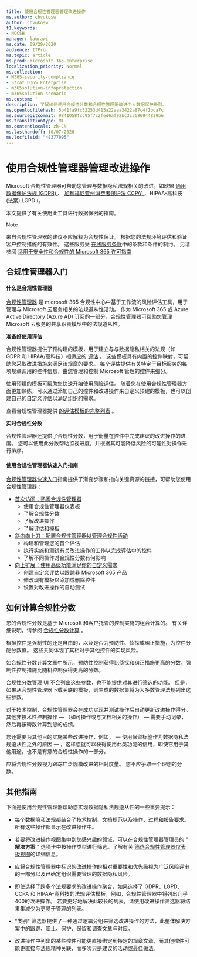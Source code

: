 ```yaml
---
title: 使用合规性管理器管理改进操作
ms.author: chvukosw
author: chvukosw
f1.keywords:
- NOCSH
manager: laurawi
ms.date: 09/29/2020
audience: ITPro
ms.topic: article
ms.prod: microsoft-365-enterprise
localization_priority: Normal
ms.collection:
- M365-security-compliance
- Strat_O365_Enterprise
- m365solution-infoprotection
- m365solution-scenario
ms.custom: ''
description: 了解如何使用合规性分数和合规性管理器改进个人数据保护级别。
ms.openlocfilehash: 5b41fa9fc52253d415a22aaa3422a87c4f1bda7c
ms.sourcegitcommit: 9841058fcc95f7c2fed6af92bc3c3686944829b6
ms.translationtype: MT
ms.contentlocale: zh-CN
ms.lasthandoff: 10/07/2020
ms.locfileid: "48377095"
---
```

# <a name="use-compliance-manager-to-manage-improvement-actions"></a>使用合规性管理器管理改进操作

Microsoft 合规性管理器可帮助您管理与数据隐私法规相关的改进，如欧盟 [通用数据保护法规 (GDPR) ](../compliance/gdpr.md)、 [加利福尼亚州消费者保护法 CCPA) ](../compliance/ccpa-faq.md)、HIPAA-高科技 (法案) LGPD (。

本文提供了有关使用此工具进行数据保密的指南。

>[!Note]
>来自合规性管理器的建议不应解释为合规性保证。 根据您的法规环境评估和验证客户控制措施的有效性。 这些服务受 [在线服务条款](https://go.microsoft.com/fwlink/?linkid=2108910)中的条款和条件的制约。 另请参阅 [适用于安全性和合规性的 Microsoft 365 许可指南](https://docs.microsoft.com/office365/servicedescriptions/microsoft-365-service-descriptions/microsoft-365-tenantlevel-services-licensing-guidance/microsoft-365-security-compliance-licensing-guidance#compliance-manager)
>

## <a name="getting-started-with-compliance-manager"></a>合规性管理器入门

#### <a name="what-is-compliance-manager"></a>什么是合规性管理器

[合规性管理器](../compliance/compliance-manager.md) 是 microsoft 365 合规性中心中基于工作流的风险评估工具，用于管理与 Microsoft 云服务相关的法规遵从性活动。 作为 Microsoft 365 或 Azure Active Directory (Azure AD) 订阅的一部分，合规性管理器可帮助您管理 Microsoft 云服务的共享职责模型中的法规遵从性。

**准备好使用评估**

合规性管理器提供了预构建的模板，用于建立与与数据隐私相关的法规（如 GDPR 和 HIPAA/高科技）相适应的 [评估](../compliance/compliance-manager-assessments.md) 。 这些模板具有内置的控件映射，可帮助您采取改进措施来满足该规章的要求。 每个评估提供有关特定于目标服务的每项规章调用的控件信息，由您管理和控制 Microsoft 管理的控件来细分。 

使用预建的模板可帮助您快速开始使用风险评估。 随着您在使用合规性管理器方面更加熟练，可以通过添加自己的控件和改进操作来自定义预建的模板，也可以创建自己的自定义评估以满足组织的需求。

查看合规性管理器提供 [的评估模板的完整列表](../compliance/compliance-manager-templates-list.md) 。

**实时合规性分数**

合规性管理器还提供了合规性分数，用于衡量在控件中完成建议的改进操作的进度。 您可以使用此分数帮助监视进度，并根据其可能降低风险的可能性对操作进行排序。

#### <a name="use-the-compliance-manager-quickstart-guide"></a>使用合规性管理器快速入门指南

[合规性管理器快速入门](../compliance/compliance-manager-quickstart.md)指南提供了渐变步骤和指向关键资源的链接，可帮助您使用合规性管理器：

- [首次访问：熟悉合规性管理器](../compliance/compliance-manager-quickstart.md#first-visit-get-to-know-compliance-manager)
    - 使用合规性管理器仪表板
    - 了解合规性分数
    - 了解改进操作
    - 了解评估和模板
- [斜向向上刀：配置合规性管理器以管理合规性活动](../compliance/compliance-manager-quickstart.md#ramping-up-configure-compliance-manager-to-manage-your-compliance-activities)
    - 构建和管理您的首个评估
    - 执行实施和测试有关改进操作的工作以完成评估中的控件
    - 了解不同操作对合规性分数有何影响
- [向上扩展：使用高级功能满足你的自定义需求](../compliance/compliance-manager-quickstart.md#scaling-up-use-advanced-functionality-to-meet-your-custom-needs)
    - 创建自定义评估以跟踪非 Microsoft 365 产品
    - 修改现有模板以添加或删除控件
    - 设置对改进操作的自动测试

## <a name="how-your-compliance-score-is-calculated"></a>如何计算合规性分数

您的合规性分数是基于 Microsoft 和客户托管的控制实施的组合计算的。 有关详细说明，请参阅 [合规性分数计算](../compliance/compliance-score-calculation.md) 。

根据控件是强制性的还是自由的，以及是否为预防性、侦探或纠正措施，为控件分配分数值。 这些共同体现了其相对于其他控件的实现风险。

如合规性分数计算文章中所示，预防性控制获得比侦探和纠正措施更高的分数，强制性控制措施比随机控制获得更高的分数。

合规性分数管理 UI 不会列出这些参数，也不能提供对其进行筛选的功能。 但是，如果从合规性管理器下载关联的模板，则生成的数据集将为大多数管理法规列出这些参数。

对于技术控制，合规性管理器会在成功实现并测试操作后自动更新改进操作得分。 其他非技术性控制操作 &mdash; （如可操作或与文档相关的操作） &mdash; 需要手动记录，然后再按磅数计算到您的成绩。

您还需要为其他目的实施某些改进操作，例如， &mdash; 使用保留标签作为数据隐私法规遵从性之外的原因 &mdash; ，这样您就可以获得使用此类功能的信用，即使它用于其他用途，也不是有意的合规性操作的一部分。

应将合规性分数视为跟踪广泛规模改进的相对度量。 您不应争取一个理想的分数。

## <a name="additional-guidance"></a>其他指南

下面是使用合规性管理器帮助您实现数据隐私法规遵从性的一些重要提示：

- 每个数据隐私法规都结合了技术控制、文档规范以及操作、过程和报告要求。 所有这些操作都显示在改进操作中。

- 若要将改进操作视图集中到您感兴趣的领域，可以在合规性管理器管理员的 " **解决方案** " 选项卡中按操作类型进行筛选。了解有关 [筛选合规性管理器仪表板视图](../compliance/compliance-manager-setup.md#filtering-your-dashboard-view)的详细信息。

- 应将合规性管理器中标识的改进操作的相对重要性和优先级视为广泛风险评审的一部分以及已确定组织需要管理的数据隐私风险。

- 即使选择了跨多个法规要求的改进操作聚合，如果选择了 GDPR、LGPD、CCPA 和 HIPAA-高科技的法规评估模板，例如，合规性管理器中将列出几乎400的改进操作。 若要更好地解决此较长的列表，请使用改进操作筛选器将结果集减少为更易于管理的列表。

- "类别" 筛选器提供了一种通过逻辑分组来筛选改进操作的方法，此整体解决方案中的跟踪、阻止、保护、保留和调查文章与对应。

- 改进操作中列出的某些控件可能更直接绑定到特定的规章文章，而其他控件可能更直接与法规精神关联，而多次只是建议的活动或最佳做法。